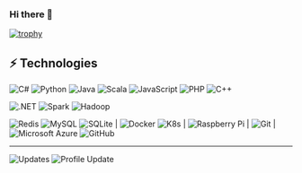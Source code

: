 ### Hi there 👋

[![trophy](https://github-profile-trophy.vercel.app/?username=Blueve&theme=gruvbox&column=7&no-frame=true)](https://github.com/ryo-ma/github-profile-trophy)

## ⚡ Technologies

![C#](https://img.shields.io/badge/-C%23-blue?style=flat-square&logo=csharp)
![Python](https://img.shields.io/badge/-Python-gray?style=flat-square&logo=Python)
![Java](https://img.shields.io/badge/-java-E34A86?style=flat-square&logo=java)
![Scala](https://img.shields.io/badge/-Scala-red?style=flat-square&logo=scala)
![JavaScript](https://img.shields.io/badge/-JavaScript-black?style=flat-square&logo=javascript)
![PHP](https://img.shields.io/badge/-PHP-black?style=flat-square&logo=php)
![C++](https://img.shields.io/badge/-C++-00599C?style=flat-square&logo=c)

![.NET](https://img.shields.io/badge/-.NET-black?style=flat-square&logo=dotnet)
![Spark](https://img.shields.io/badge/-Apache%20Spark-black?style=flat-square&logo=ApacheSpark)
![Hadoop](https://img.shields.io/badge/-Apache%20Hadoop-gray?style=flat-square&logo=ApacheHadoop)

![Redis](https://img.shields.io/badge/-Redis-black?style=flat-square&logo=Redis)
![MySQL](https://img.shields.io/badge/-MySQL-black?style=flat-square&logo=mysql)
![SQLite](https://img.shields.io/badge/-SQLite-black?style=flat-square&logo=sqlite)
|
![Docker](https://img.shields.io/badge/-Docker-black?style=flat-square&logo=docker)
![K8s](https://img.shields.io/badge/-Kubernetes-black?style=flat-square&logo=Kubernetes)
|
![Raspberry Pi](https://img.shields.io/badge/-Raspberry%20Pi-C51A4A?style=flat-square&logo=Raspberry-Pi)
|
![Git](https://img.shields.io/badge/-Git-black?style=flat-square&logo=git)
|
![Microsoft Azure](https://img.shields.io/badge/Microsoft%20Azure-232F7E?style=flat-square&logo=microsoft-azure)
![GitHub](https://img.shields.io/badge/-GitHub-181717?style=flat-square&logo=github)

---

![Updates](https://img.shields.io/badge/--000000?style=flat-square&logo=RSS&logoColor=white)
![Profile Update](https://img.shields.io/github/last-commit/Blueve/Blueve?label=profile%20updated&style=flat-square)
